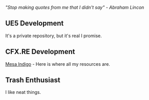 *"Stop making quotes from me that I didn't say" - Abraham Lincon*

## UE5 Development
It's a private repository, but it's real I promise.

## CFX.RE Development
[Mesa Indigo](https://github.com/Mesa-Indigo) - Here is where all my resources are.

## Trash Enthusiast
I like neat things.
